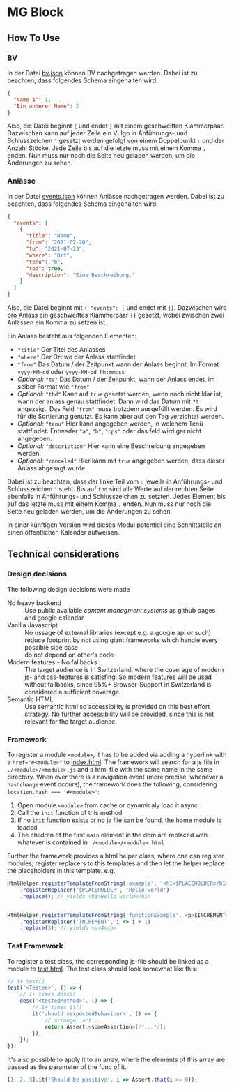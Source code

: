 # MG Block

## How To Use

### BV

In der Datei <a href="./docs/bv/bv.json">bv.json</a> können BV nachgetragen werden. Dabei ist zu beachten, dass folgendes
Schema eingehalten wird.

```json
{
  "Name 1": 1,
  "Ein anderer Name": 2
}
```

Also, die Datei beginnt `{` und endet `}` mit einem geschweiften Klammerpaar. Dazwischen kann auf jeder Zeile ein Vulgo
in Anführungs- und Schlusszeichen `"` gesetzt werden gefolgt von einem Doppelpunkt `:` und der Anzahl Stöcke. Jede Zeile
bis auf die letzte muss mit einem Komma `,` enden. Nun muss nur noch die Seite neu geladen werden, um die Änderungen zu
sehen.

### Anlässe

In der Datei <a href="./docs/events/events.json">events.json</a> können Anlässe nachgetragen werden. Dabei ist zu
beachten, dass folgendes Schema eingehalten wird.

```json
{
  "events": [
    {
      "title": "Name",
      "from": "2021-07-20",
      "to": "2021-07-23",
      "where": "Ort",
      "tenu": "b",
      "tbd": true,
      "description": "Eine Beschreibung."
    }
  ]
}
```

Also, die Datei beginnt mit `{ "events": [` und endet mit `]}`. Dazwischen wird pro Anlass ein geschweiftes
Klammerpaar `{}` gesetzt, wobei zwischen zwei Anlässen ein Komma zu setzen ist.

Ein Anlass besteht aus folgenden Elementen:

* `"title"`     Der Titel des Anlasses
* `"where"`     Der Ort wo der Anlass stattfindet
* `"from"`      Das Datum / der Zeitpunkt wann der Anlass beginnt. Im Format `yyyy-MM-dd` oder `yyyy-MM-dd hh:mm:ss`
* _Optional:_ `"to"` Das Datum / der Zeitpunkt, wann der Anlass endet, im selber Format wie `"from"`
* _Optional:_ `"tbd"` Kann auf `true` gesetzt werden, wenn noch nicht klar ist, wann der anlass genau stattfindet. Dann
  wird das Datum mit `??` angezeigt. Das Feld `"from"` muss trotzdem ausgefüllt werden. Es wird für die Sortierung
  genutzt. Es kann aber auf den Tag verzichtet werden.
* _Optional:_ `"tenu"` Hier kann angegeben werden, in welchem Tenü stattfindet. Entweder `"a"`, `"b"`, `"cps"` oder das
  feld wird gar nicht angegeben.
* _Optional:_ `"description"` Hier kann eine Beschreibung angegeben werden.
* _Optional:_ `"canceled"` Hier kann  mit `true` angegeben werden, dass dieser Anlass abgesagt wurde.

Dabei ist zu beachten, dass der linke Teil vom `:` jeweils in Anführungs- und Schlusszeichen `"` steht. Bis auf `tbd`
sind alle Werte auf der rechten Seite ebenfalls in Anführungs- und Schlusszeichen zu setzten. Jedes Element bis auf das
letzte muss mit einem Komma `,` enden. Nun muss nur noch die Seite neu geladen werden, um die Änderungen zu sehen.

In einer künftigen Version wird dieses Modul potentiel eine Schnittstelle an einen öffentlichen Kalender aufweisen.

## Technical considerations

### Design decisions

The following design decisions were made

<dl>
<dt>No heavy backend</dt>
<dd>Use public available <i>content managment systems</i> as github pages and google calendar</dd>
<dt>Vanilla Javascript</dt>
<dd>No ussage of external libraries (except e.g. a google api or such)</dd>
<dd>reduce footprint by not using giant frameworks which handle every possible side case</dd>
<dd>do not depend on other's code</dd>
<dt>Modern features - No fallbacks</dt>
<dd>The target audience is in Switzerland, where the coverage of modern js- and css-features is satisfing.
So modern features will be used without fallbacks, since 95%+ Browser-Support in Switzerland is considered a sufficient coverage.</dd>
<dt>Semantic HTML</dt>
<dd>Use semantic html so accessibility is provided on this best effort strategy. 
No further accessibility will be provided, since this is not relevant for the target audience.</dd>
</dl>

### Framework

To register a module `<module>`, it has to be added via adding a hyperlink with a `href="#<module>"`
to <a href="src/index.html">index.html</a>. The framework will search for a js file in `./<module>/<module>.js` and a
html file with the same name in the same directory. When ever there is a navigation event (more precise, whenever
a `hashchange` event occurs), the framework does the following, considering `location.hash === '#<module>'`:

1. Open module `<module>` from cache or dynamicaly load it async
2. Call the `init` function of this method
3. If no `init` function exists or no js file can be found, the home module is loaded
4. The children of the first `main` element in the dom are replaced with whatever is contained
   in `./<module>/<module>.html`

Further the framework provides a html helper class, where one can register modules, register replacers to this templates
and then let the helper replace the placeholders in this template. e.g.

```js
HtmlHelper.registerTemplateFromString('example', '<h1>$PLACEHOLDER</h1>')
    .registerReplacer('$PLACEHOLDER', 'Hello world')
    .replace(); // yields <h1>Hello world</h1>


HtmlHelper.registerTemplateFromString('functionExample', <p>$INCREMENT</p>)
    .registerReplacer('INCREMENT', i => i + 1)
    .replace(3); // yields <p>4</p>
```

### Test Framework

To register a test class, the corresponding js-file should be linked as a module to <a href="test/test.html">
test.html</a>. The test class should look somewhat like this:

```js
// 1+ test()
test('<Testee>', () => {
    // 1+ times desc()
    desc('<testedMethod>', () => {
        // 1+ times it()
        it('should <expectedBehaviour>', () => {
            // arrange, act ...
            return Assert.<someAssertion>(/*...*/);
        });
    });
});
```

It's also possible to apply it to an array, where the elements of this array are passed as the parameter of the func of
it.

```js
[1, 2, 3].it('Should be positive', i => Assert.that(i >= 0));
```
